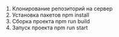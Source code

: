 1. Клонирование репозиторий на сервер
2. Установка пакетов npm install
3. Сборка проекта npm run build
4. Запуск проекта npm run start
